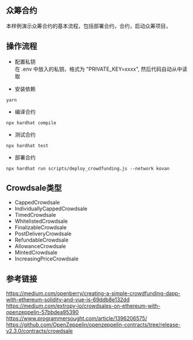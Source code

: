 ## 众筹合约
本样例演示众筹合约的基本流程，包括部署合约，合约，启动众筹项目，

## 操作流程
- 配置私钥  
在 .env 中放入的私钥，格式为 "PRIVATE_KEY=xxxx", 然后代码自动从中读取

- 安装依赖
```
yarn
```

- 编译合约
```
npx hardhat compile
```

- 测试合约
```
npx hardhat test
```

- 部署合约
```
npx hardhat run scripts/deploy_crowdfunding.js --network kovan
```
## Crowdsale类型

 - CappedCrowdsale
 - IndividuallyCappedCrowdsale
 - TimedCrowdsale
 - WhitelistedCrowdsale
 - FinalizableCrowdsale
 - PostDeliveryCrowdsale
 - RefundableCrowdsale
 - AllowanceCrowdsale
 - MintedCrowdsale
 - IncreasingPriceCrowdsale
 
## 参考链接
https://medium.com/openberry/creating-a-simple-crowdfunding-dapp-with-ethereum-solidity-and-vue-js-69ddb8e132dd  
https://medium.com/extropy-io/crowdsales-on-ethereum-with-openzeppelin-57bbdea95390  
https://www.programmersought.com/article/1396206575/  
https://github.com/OpenZeppelin/openzeppelin-contracts/tree/release-v2.3.0/contracts/crowdsale  
